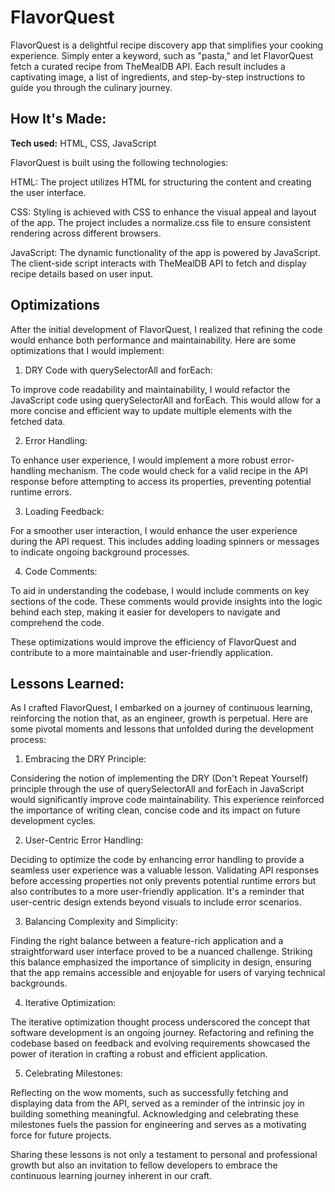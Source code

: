# FlavorQuest
FlavorQuest is a delightful recipe discovery app that simplifies your cooking experience. Simply enter a keyword, such as "pasta," and let FlavorQuest fetch a curated recipe from TheMealDB API. Each result includes a captivating image, a list of ingredients, and step-by-step instructions to guide you through the culinary journey.
## How It's Made:

**Tech used:** HTML, CSS, JavaScript

FlavorQuest is built using the following technologies:

HTML: The project utilizes HTML for structuring the content and creating the user interface.

CSS: Styling is achieved with CSS to enhance the visual appeal and layout of the app. The project includes a normalize.css file to ensure consistent rendering across different browsers.

JavaScript: The dynamic functionality of the app is powered by JavaScript. The client-side script interacts with TheMealDB API to fetch and display recipe details based on user input.

## Optimizations
After the initial development of FlavorQuest, I realized that refining the code would enhance both performance and maintainability. Here are some optimizations that I would implement:

1. DRY Code with querySelectorAll and forEach:

To improve code readability and maintainability, I would refactor the JavaScript code using querySelectorAll and forEach. This would allow for a more concise and efficient way to update multiple elements with the fetched data.

2. Error Handling:

To enhance user experience, I would implement a more robust error-handling mechanism. The code would check for a valid recipe in the API response before attempting to access its properties, preventing potential runtime errors.

3. Loading Feedback:

For a smoother user interaction, I would enhance the user experience during the API request. This includes adding loading spinners or messages to indicate ongoing background processes.

4. Code Comments:

To aid in understanding the codebase, I would include comments on key sections of the code. These comments would provide insights into the logic behind each step, making it easier for developers to navigate and comprehend the code.

These optimizations would improve the efficiency of FlavorQuest and contribute to a more maintainable and user-friendly application.

## Lessons Learned:

As I crafted FlavorQuest, I embarked on a journey of continuous learning, reinforcing the notion that, as an engineer, growth is perpetual. Here are some pivotal moments and lessons that unfolded during the development process:

1. Embracing the DRY Principle:

Considering the notion of implementing the DRY (Don't Repeat Yourself) principle through the use of querySelectorAll and forEach in JavaScript would significantly improve code maintainability. This experience reinforced the importance of writing clean, concise code and its impact on future development cycles.

2. User-Centric Error Handling:

Deciding to optimize the code by enhancing error handling to provide a seamless user experience was a valuable lesson. Validating API responses before accessing properties not only prevents potential runtime errors but also contributes to a more user-friendly application. It's a reminder that user-centric design extends beyond visuals to include error scenarios.

3. Balancing Complexity and Simplicity:

Finding the right balance between a feature-rich application and a straightforward user interface proved to be a nuanced challenge. Striking this balance emphasized the importance of simplicity in design, ensuring that the app remains accessible and enjoyable for users of varying technical backgrounds.

4. Iterative Optimization:

The iterative optimization thought process underscored the concept that software development is an ongoing journey. Refactoring and refining the codebase based on feedback and evolving requirements showcased the power of iteration in crafting a robust and efficient application.

5. Celebrating Milestones:

Reflecting on the wow moments, such as successfully fetching and displaying data from the API, served as a reminder of the intrinsic joy in building something meaningful. Acknowledging and celebrating these milestones fuels the passion for engineering and serves as a motivating force for future projects.

Sharing these lessons is not only a testament to personal and professional growth but also an invitation to fellow developers to embrace the continuous learning journey inherent in our craft.
